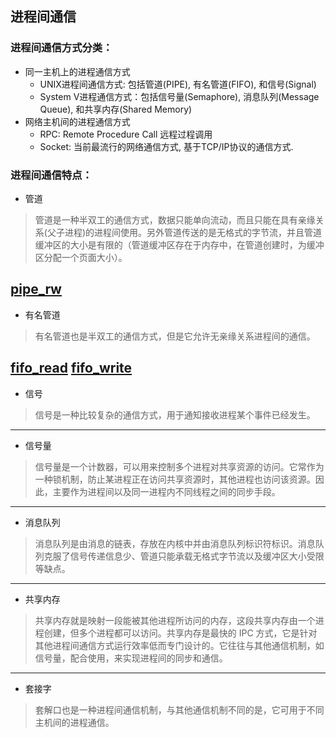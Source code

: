 ## 进程间通信

### 进程间通信方式分类：
* 同一主机上的进程通信方式
	* UNIX进程间通信方式: 包括管道(PIPE), 有名管道(FIFO), 和信号(Signal)
	* System V进程通信方式：包括信号量(Semaphore), 消息队列(Message Queue), 和共享内存(Shared Memory)
* 网络主机间的进程通信方式
	* RPC: Remote Procedure Call 远程过程调用
	* Socket: 当前最流行的网络通信方式, 基于TCP/IP协议的通信方式.

### 进程间通信特点：
* 管道
> 管道是一种半双工的通信方式，数据只能单向流动，而且只能在具有亲缘关系(父子进程)的进程间使用。另外管道传送的是无格式的字节流，并且管道缓冲区的大小是有限的（管道缓冲区存在于内存中，在管道创建时，为缓冲区分配一个页面大小）。

[pipe_rw](../06_IPC/pipe_rw.c)
---
* 有名管道
> 有名管道也是半双工的通信方式，但是它允许无亲缘关系进程间的通信。

[fifo_read](../06_IPC/fifo_read.c)
[fifo_write](../06_IPC/fifo_write.c)
---
* 信号
> 信号是一种比较复杂的通信方式，用于通知接收进程某个事件已经发生。
---
* 信号量
> 信号量是一个计数器，可以用来控制多个进程对共享资源的访问。它常作为一种锁机制，防止某进程正在访问共享资源时，其他进程也访问该资源。因此，主要作为进程间以及同一进程内不同线程之间的同步手段。
---
* 消息队列
> 消息队列是由消息的链表，存放在内核中并由消息队列标识符标识。消息队列克服了信号传递信息少、管道只能承载无格式字节流以及缓冲区大小受限等缺点。
---
* 共享内存
> 共享内存就是映射一段能被其他进程所访问的内存，这段共享内存由一个进程创建，但多个进程都可以访问。共享内存是最快的 IPC 方式，它是针对其他进程间通信方式运行效率低而专门设计的。它往往与其他通信机制，如信号量，配合使用，来实现进程间的同步和通信。
---
* 套接字
> 套解口也是一种进程间通信机制，与其他通信机制不同的是，它可用于不同主机间的进程通信。